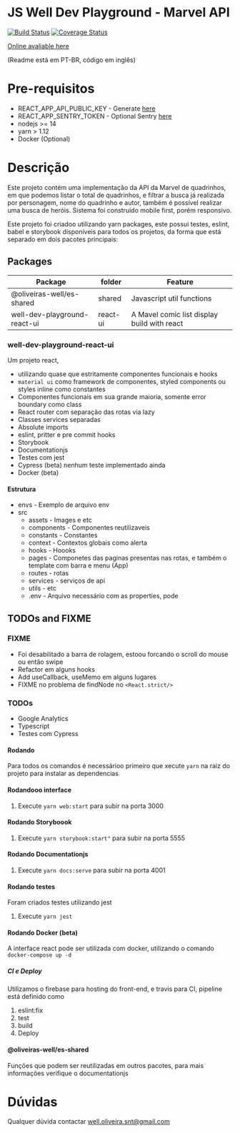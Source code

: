 # JS Well Dev Playground - Marvel API


[![Build Status](https://travis-ci.org/oliveirasWell/marvel.svg?branch=master)](https://travis-ci.org/oliveirasWell/marvel)
[![Coverage Status](https://coveralls.io/repos/github/oliveirasWell/marvel/badge.svg?branch=master)](https://coveralls.io/github/oliveirasWell/marvel?branch=master)

[Online avaliable here](https://well-dev-playground-react-ui.web.app/home)

(Readme está em PT-BR, código em inglês)

# Pre-requisitos

- REACT_APP_API_PUBLIC_KEY - Generate [here](https://developer.marvel.com)
- REACT_APP_SENTRY_TOKEN - Optional Sentry [here](http://sentry.io/)
- nodejs >= 14
- yarn > 1.12
- Docker (Optional)


# Descrição

Este projeto contém uma implementação da API da Marvel de quadrinhos, em que podemos listar o total de quadrinhos, e filtrar a busca já realizada por personagem, nome do quadrinho e autor, também é possível realizar uma busca de heróis. Sistema foi construido mobile first, porém responsivo.

Este projeto foi criadoo utilizando yarn packages, este possui testes, eslint, babel e storybook disponíveis para todos os projetos, da forma que está separado em dois pacotes principais:

## Packages

| Package                      | folder   | Feature                                     |
| ---------------------------- | -------- | ------------------------------------------- |
| @oliveiras-well/es-shared    | shared   | Javascript util functions                   |
| well-dev-playground-react-ui | react-ui | A Mavel comic list display build with react |

### well-dev-playground-react-ui

Um projeto react, 
- utilizando quase que estritamente componentes funcionais e hooks
- `material ui` como framework de componentes, styled components ou styles inline como constantes
- Componentes funcionais em sua grande maioria, somente error boundary como class
- React router com separação das rotas via lazy
- Classes services separadas
- Absolute imports
- eslint, pritter e pre commit hooks
- Storybook
- Documentationjs
- Testes com jest
- Cypress (beta) nenhum teste implementado ainda
- Docker (beta)

#### Estrutura
- envs - Exemplo de arquivo env
- src
  - assets - Images e etc
  - components - Componentes reutilizaveis
  - constants - Constantes
  - context - Contextos globais como alerta
  - hooks - Hoooks
  - pages - Componetes das paginas presentas nas rotas, e também o template com barra e menu (App)
  - routes - rotas
  - services - serviços de api
  - utils - etc
  - .env - Arquivo necessário com as properties, pode

## TODOs and FIXME

### FIXME
 - Foi desabilitado a barra de rolagem, estoou forcando o scroll do mouse ou então swipe
 - Refactor em alguns hooks
 - Add useCallback, useMemo em alguns lugares
 - FIXME no problema de findNode no `<React.strict/>` 

### TODOs

 - Google Analytics
 - Typescript
 - Testes com Cypress

#### Rodando

Para todos os comandos é necessárioo primeiro que xecute `yarn` na raiz do projeto para instalar as dependencias

#### Rodandooo interface

1. Execute `yarn web:start` para subir na porta 3000

#### Rodando Storyboook

1. Execute `yarn storybook:start"` para subir na porta 5555

#### Rodando Documentationjs

1. Execute `yarn docs:serve` para subir na porta 4001

#### Rodando testes

Foram criados testes utilizando jest

1. Execute `yarn jest`

#### Rodando Docker (beta)

A interface react pode ser utilizada com docker, utilizando o comando `docker-compose up -d`

##### CI e Deploy

Utilizamos o firebase para hosting do front-end, e travis para CI, pipeline está definido como

1. eslint:fix
2. test
3. build
4. Deploy

#### @oliveiras-well/es-shared

Funções que podem ser reutilizadas em outros pacotes, para mais informações verifique o documentationjs

# Dúvidas

Qualquer dúvida contactar well.oliveira.snt@gmail.com
